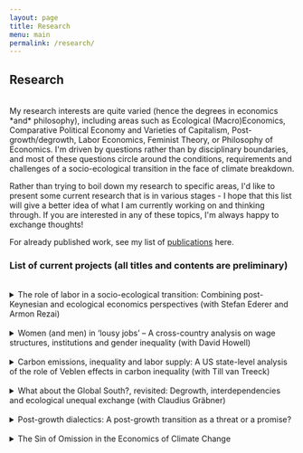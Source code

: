 ```yaml
---
layout: page
title: Research
menu: main
permalink: /research/
---
```


## Research

<br />
My research interests are quite varied (hence the degrees in economics *and* philosophy), including areas such as Ecological (Macro)Economics, Comparative Political Economy and Varieties of Capitalism, Post-growth/degrowth, Labor Economics, Feminist Theory, or Philosophy of Economics. I'm driven by questions rather than by disciplinary boundaries, and most of these questions circle around the conditions, requirements and challenges of a socio-ecological transition in the face of climate breakdown.

Rather than trying to boil down my research to specific areas, I'd like to present some current research that is in various stages - I hope that this list will give a better idea of what I am currently working on and thinking through. If you are interested in any of these topics, I'm always happy to exchange thoughts! 

For already published work, see my list of [publications](03_publications.markdown) here.

### List of current projects (all titles and contents are preliminary)
<br />

<details>
    <summary>The role of labor in a socio-ecological transition: Combining post-Keynesian and ecological economics perspectives (with Stefan Ederer and Armon Rezai)</summary>
    <br />
    This paper, which I am working on with Stefan Ederer and Armon Rezai, builds upon some of the research from my Master thesis on Ecological Macroeconomics. We make a case for post-Keynesian economists to think more explicitly about labor markets so that ecological economics, which grants labor a crucial role in socio-ecological transformations, can draw more straightforwardly from post-Keynesian modeling. We present a systematic review of building blocks of post-Keynesian thinking about labor markets that would be relevant for such an integration, and make the case for ecological macroeconomics to model specific policies, rather than general dynamics. We are also working on a follow-up paper which would translate these conceptual thoughts into a Kalecki-Steindl model that models climate dynamics, growth, and the labor market.

</details>
 <br />
<details>
    <summary>Women (and men) in ‘lousy jobs’ – A cross-country analysis on wage structures, institutions and gender inequality (with David Howell)</summary>
    <br />
    This is a research project I am working on with David Howell, my doctoral advisor. This is the current abstract: Mainstream economic research on the gender wage gap has focused mainly on employment sorting – the allocation of women into different segments of the labor market – and wage discrimination.  While heterodox institutional and radical feminist economics perspectives tend to agree that these are both important sources of the gender wage gaps, they put much greater weight on the kind of job structure people are sorting into, as well as more broadly, on wage dependence itself, i.e. how much of provisioning in a given system is allocated on the market and thus dependent on income. Rather than investigating wage gaps, this paper looks at pay quality incidence indicators that measure the share of workers in ‘lousy jobs’ – those that pay very low wages or in which workers are employed involuntarily part-time. In a varieties of capitalism framework, we study five countries (US, UK, Australia, Canada, France) between 1979 and 2016, and focus on young (18-34) workers with less than a college degree. Not surprisingly, the lousy job incidence is higher for women than for men in all five countries, yet size and trends in the pay gap varies substantially, with the most extreme differences occurring in the US and France. To explain these cross-country gender gap patterns, we compare the sorting of women by industry and occupation as well as differences in the quality of the pay structures into which women and men are employed, paying close attention to the institutional context of liberal versus coordinated market economies. 


</details>

<br />
<details>
    <summary>Carbon emissions, inequality and labor supply: A US state-level analysis of the role of Veblen effects in carbon inequality (with Till van Treeck)</summary>
    <br />
    This is a project in an early stage. Picking up on work by Jorgenson et al (2017) on income inequality and carbon emissions, we want to investigate potential Veblen effects mediating the relationship between carbon emissions and income inequality via people's labor supply decisions. The hypothesis we want to test is that higher inequality leads to people working longer hours and that those longer hours are connected to increased carbon emissions. Since we are at an early stage, we do not yet have any preliminary results.


</details>

<br />
<details>
    <summary>What about the Global South?, revisited: Degrowth, interdependencies and ecological unequal exchange (with Claudius Gräbner)</summary>
    <br />
    This is a project in an early stage. Together with Claudius Gräbner, we're picking up on the important work that has emerged in the degrowth discourse (see e.g. Dengler/Seebacher 2019) that critically evaluates degrowth in a global context. While degrowth is primarily a concept and call to action by and for the Global North, it has often been pointed out that it has its roots in post-development thinking from the South. Nonetheless, in a globally entangled world, degrowth in the North has important consequences for the South, and rather than thinking in a North-South binary, we are interested in the global structures of interdependencies. In this paper, we start by creating a literature overview of current degrowth thinking on matters relating to global interdependencies and then want to move forward analyzing  global institutional structures that lock in growth dynamics in both the Global North and South.


</details>
<br />
<details>
    <summary>Post-growth dialectics: A post-growth transition as a threat or a promise?</summary>
    <br />
    This is a paper I wrote for a philosophy class in Environmental Ethics, and I am working on bringing it to a stage ready for submission. In it, I make the argument that the discourse around a post-growth transition entails a core dialectic: The narrative around the shift can be framed in terms of threat or promise. Both stories are inherently contradictory, while both being true. Although it is conventional wisdom that any transition implies both challenges and opportunities, the task of this paper is specifically to work out how the degrowth discourse can systematically be structured around being threat- or promise-focused, and that the differences in focus imply different ethics: while the threat narrative implies what I call an ‘ethics of constraint’, the promise narrative is based on an ‘ethics of abundance’. Being clear about the two different tales of degrowth transitions, I argue in the paper, is relevant to navigate the challenge ahead without getting (too) lost in misunderstandings and cross-talking.




</details>
<br />
<details>
    <summary>The Sin of Omission in the Economics of Climate Change</summary>
    <br />
    This is a paper I wrote for a class in Economic Sociology, and I am working on making it ready for submission. In it, I argue that the discipline of economics is committing a sin of omission in its thinking about climate change. Picking up on the notion of ‘sin of omission’ by Akerlof (2020), I criticize the discipline’s narrow and one-dimensional focus, which is especially problematic when it comes to tackling climate change. In fact, the mainstream response to the climate emergency is deeply embedded in concepts such as utility-maximising and scarcity thinking, which leads to a framing of the climate emergency as a 'market failure', and the proposed solution of 'pricing externalities'. As I show in this paper, however, these very concepts are part and parcel of the history of climate change and its entanglement with the rise of capitalism. Addressing the climate emergency, thus, urgently needs tools that think about economic matters outside of the narrow confines of the economic mainstream. In this article, I show how heterodox contributions, especially from ecological, feminist and marxist approaches, offer both relevant critiques as well as relevant ways forward for tackling the climate crisis in ways beyond mere 'pricing externalities'. Not considering these perspectives in the discipline of economics, I argue, would constitute a heavy 'sin of omission'.


</details>

